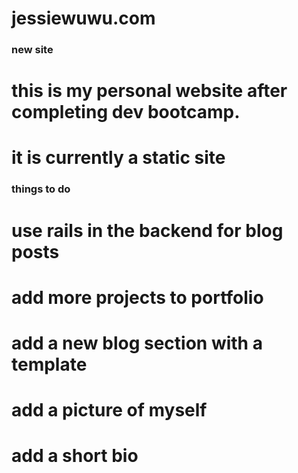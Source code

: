 # jessiewuwu.com

### new site
# this is my personal website after completing dev bootcamp. 
# it is currently a static site

### things to do
# use rails in the backend for blog posts
# add more projects to portfolio
# add a new blog section with a template
# add a picture of myself
# add a short bio
